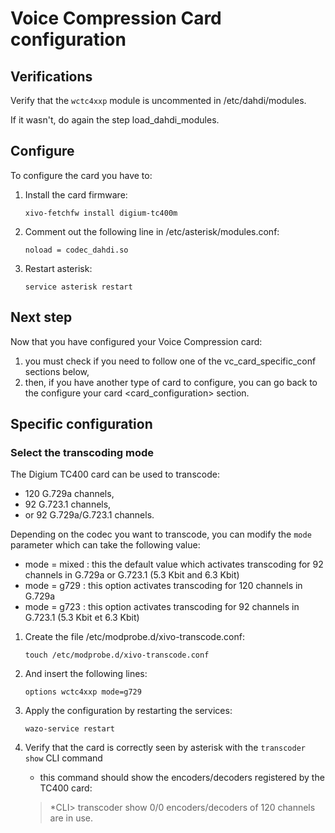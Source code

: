 # Voice Compression Card configuration

## Verifications

Verify that the `wctc4xxp` module is uncommented in
<span data-role="file">/etc/dahdi/modules</span>.

If it wasn't, do again the step
<span data-role="ref">load\_dahdi\_modules</span>.

## Configure

To configure the card you have to:

1.  Install the card firmware:
    
        xivo-fetchfw install digium-tc400m

2.  Comment out the following line in
    <span data-role="file">/etc/asterisk/modules.conf</span>:
    
        noload = codec_dahdi.so

3.  Restart asterisk:
    
        service asterisk restart

## Next step

Now that you have configured your Voice Compression card:

1.  you must check if you need to follow one of the
    <span data-role="ref">vc\_card\_specific\_conf</span> sections
    below,
2.  then, if you have another type of card to configure, you can go back
    to the <span data-role="ref">configure your card
    \<card\_configuration\></span> section.

## Specific configuration

### Select the transcoding mode

The Digium TC400 card can be used to transcode:

  - 120 G.729a channels,
  - 92 G.723.1 channels,
  - or 92 G.729a/G.723.1 channels.

Depending on the codec you want to transcode, you can modify the `mode`
parameter which can take the following value:

  - mode = mixed : this the default value which activates transcoding
    for 92 channels in G.729a or G.723.1 (5.3 Kbit and 6.3 Kbit)
  - mode = g729 : this option activates transcoding for 120 channels in
    G.729a
  - mode = g723 : this option activates transcoding for 92 channels in
    G.723.1 (5.3 Kbit et 6.3 Kbit)

<!-- end list -->

1.  Create the file
    <span data-role="file">/etc/modprobe.d/xivo-transcode.conf</span>:
    
        touch /etc/modprobe.d/xivo-transcode.conf

2.  And insert the following lines:
    
        options wctc4xxp mode=g729

3.  Apply the configuration by restarting the services:
    
        wazo-service restart

4.  Verify that the card is correctly seen by asterisk with the
    `transcoder show` CLI command
    
      - this command should show the encoders/decoders registered by the
        TC400 card:
    
    > \*CLI\> transcoder show 0/0 encoders/decoders of 120 channels are
    > in use.
